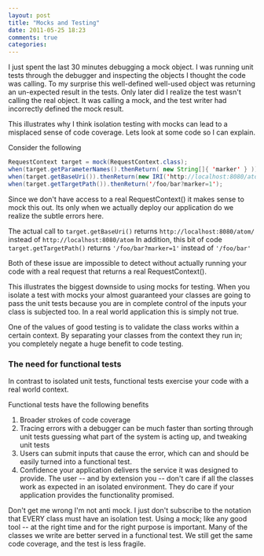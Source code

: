 ```yaml
---
layout: post
title: "Mocks and Testing"
date: 2011-05-25 18:23
comments: true
categories: 
---
```


I just spent the last 30 minutes debugging a mock object. I was running unit
tests through the debugger and inspecting the objects I thought the code was
calling. To my surprise this well-defined well-used object was returning an
un-expected result in the tests. Only later did I realize the test wasn't
calling the real object. It was calling a mock, and the test writer had
incorrectly defined the mock result.
<!-- more -->
This illustrates why I think isolation testing with mocks can lead to a
misplaced sense of code coverage. Lets look at some code so I can explain.

Consider the following

``` java
RequestContext target = mock(RequestContext.class);
when(target.getParameterNames().thenReturn( new String[]{ 'marker' } ));
when(target.getBaseUri()).thenReturn(new IRI('http://localhost:8080/atom'));
when(target.getTargetPath()).thenReturn('/foo/bar?marker=1');
```

Since we don't have access to a real RequestContext() it makes sense to mock
this out. Its only when we actually deploy our application do we realize the
subtle errors here.

The actual call to `target.getBaseUri()` returns
`http://localhost:8080/atom/` instead of `http://localhost:8080/atom`
In addition, this bit of code `target.getTargetPath()` returns
`'/foo/bar?marker=1'` instead of `'/foo/bar'`

Both of these issue are impossible to detect without actually running your code
with a real request that returns a real RequestContext().

This illustrates the biggest downside to using mocks for testing. When you isolate
a test with mocks your almost guaranteed your classes are going to pass the
unit tests because you are in complete control of the inputs your class is
subjected too. In a real world application this is simply not true.

One of the values of good testing is to validate the class works within
a certain context. By separating your classes from the context they run
in; you completely negate a huge benefit to code testing.

### The need for functional tests
In contrast to isolated unit tests, functional tests exercise your code with a
real world context.

Functional tests have the following benefits

1. Broader strokes of code coverage
2. Tracing errors with a debugger can be much faster than sorting through unit
tests guessing what part of the system is acting up, and tweaking unit tests
3. Users can submit inputs that cause the error, which can and should be easily
turned into a functional test.
4. Confidence your application delivers the service it was designed to provide.
The user -- and by extension you -- don't care if all the classes work as
expected in an isolated environment. They do care if your application provides
the functionality promised.

Don't get me wrong I'm not anti mock. I just don't subscribe to the notation
that EVERY class must have an isolation test. Using a mock; like any good tool
-- at the right time and for the right purpose is important. Many of the
classes we write are better served in a functional test. We still get the same
code coverage, and the test is less fragile.
